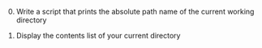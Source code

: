 0. Write a script that prints the absolute path name of the current working directory

1. Display the contents list of your current directory
